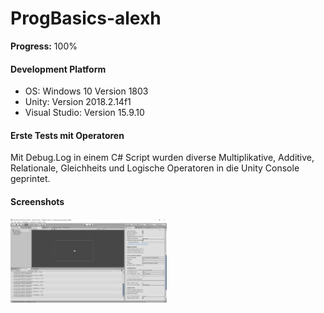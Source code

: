 # ProgBasics-alexh


**Progress:** 100%


#### Development Platform
  * OS: Windows 10 Version 1803
  * Unity: Version 2018.2.14f1
  * Visual Studio: Version 15.9.10


#### Erste Tests mit Operatoren
  Mit Debug.Log in einem C# Script wurden diverse Multiplikative, Additive, Relationale, Gleichheits und Logische Operatoren in die Unity Console geprintet.


#### Screenshots
<div>
<img src="./Screenshots/UnityScreenshot01.png" width="250">
</div>

 



